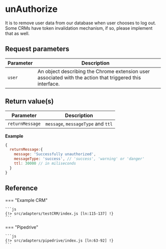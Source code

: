 # unAuthorize

It is to remove user data from our database when user chooses to log out. Some CRMs have token invalidation mechanism, if so, please implement that as well.

## Request parameters

| Parameter    | Description                                                                                              |             |
|--------------|----------------------------------------------------------------------------------------------------------|-------------|
| `user`       | An object describing the Chrome extension user associated with the action that triggered this interface. |             |

## Return value(s)

| Parameter              | Description                                         |
|------------------------|-----------------------------------------------------|
| `returnMessage`|       `message`, `messageType` and `ttl`|

**Example**

```js
{
  returnMessage:{
    message: 'Successfully unauthorized',
    messageType: 'success', // 'success', 'warning' or 'danger'
    ttl: 30000 // in miliseconds
  }
}
```

## Reference

=== "Example CRM"

    ```js
    {!> src/adapters/testCRM/index.js [ln:115-137] !}
	```
	
=== "Pipedrive"

	```js
    {!> src/adapters/pipedrive/index.js [ln:63-92] !}
	```

